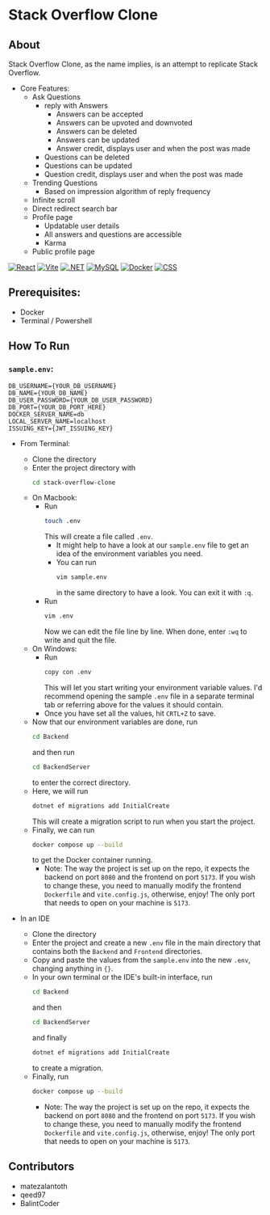 # Stack Overflow Clone

## About
Stack Overflow Clone, as the name implies, is an attempt to replicate Stack Overflow.
- Core Features:
  - Ask Questions
    - reply with Answers
      - Answers can be accepted
      - Answers can be upvoted and downvoted
      - Answers can be deleted
      - Answers can be updated
      - Answer credit, displays user and when the post was made
    - Questions can be deleted
    - Questions can be updated
    - Question credit, displays user and when the post was made
  - Trending Questions
    - Based on impression algorithm of reply frequency
  - Infinite scroll
  - Direct redirect search bar
  - Profile page
    - Updatable user details
    - All answers and questions are accessible
    - Karma
  - Public profile page

<p align="left">
  <a href="https://react.dev/" target="_blank"><img src="https://img.shields.io/badge/React-61DAFB?style=for-the-badge&logo=react&logoColor=white" alt="React"/></a>
  <a href="https://vitejs.dev/" target="_blank"><img src="https://img.shields.io/badge/Vite-646CFF?style=for-the-badge&logo=vite&logoColor=white" alt="Vite"/></a>
  <a href="https://dotnet.microsoft.com/en-us/" target="_blank"><img src="https://img.shields.io/badge/.NET-512BD4?style=for-the-badge&logo=dotnet&logoColor=white" alt=".NET"/></a>
  <a href="https://www.mysql.com/" target="_blank"><img src="https://img.shields.io/badge/MySQL-4479A1?style=for-the-badge&logo=mysql&logoColor=white" alt="MySQL"/></a>
  <a href="https://www.docker.com/" target="_blank"><img src="https://img.shields.io/badge/Docker-2496ED?style=for-the-badge&logo=docker&logoColor=white" alt="Docker"/></a>
  <a href="https://developer.mozilla.org/en-US/docs/Web/CSS" target="_blank"><img src="https://img.shields.io/badge/CSS-1572B6?style=for-the-badge&logo=css3&logoColor=white" alt="CSS"/></a>
</p>


## Prerequisites: 
- Docker
- Terminal / Powershell

## How To Run

### `sample.env`: 
```
DB_USERNAME={YOUR_DB_USERNAME}
DB_NAME={YOUR_DB_NAME}
DB_USER_PASSWORD={YOUR_DB_USER_PASSWORD}
DB_PORT={YOUR_DB_PORT_HERE}
DOCKER_SERVER_NAME=db
LOCAL_SERVER_NAME=localhost
ISSUING_KEY={JWT_ISSUING_KEY}
```

- From Terminal:
  - Clone the directory
  - Enter the project directory with 
    ```bash
    cd stack-overflow-clone
    ```
  - On Macbook:
    - Run 
      ```bash
      touch .env
      ``` 
      This will create a file called `.env`.
      - It might help to have a look at our `sample.env` file to get an idea of the environment variables you need.
      - You can run 
        ```bash
        vim sample.env
        ``` 
        in the same directory to have a look. You can exit it with `:q`.
    - Run 
      ```bash
      vim .env
      ``` 
      Now we can edit the file line by line. When done, enter `:wq` to write and quit the file.
  - On Windows:
    - Run 
      ```bash
      copy con .env
      ``` 
      This will let you start writing your environment variable values. I'd recommend opening the sample `.env` file in a separate terminal tab or referring above for the values it should contain.
    - Once you have set all the values, hit `CRTL+Z` to save.
  - Now that our environment variables are done, run 
    ```bash
    cd Backend
    ``` 
    and then run 
    ```bash
    cd BackendServer
    ``` 
    to enter the correct directory.
  - Here, we will run 
    ```bash
    dotnet ef migrations add InitialCreate
    ``` 
    This will create a migration script to run when you start the project.
  - Finally, we can run 
    ```bash
    docker compose up --build
    ``` 
    to get the Docker container running.
    - Note: The way the project is set up on the repo, it expects the backend on port `8080` and the frontend on port `5173`. If you wish to change these, you need to manually modify the frontend `Dockerfile` and `vite.config.js`, otherwise, enjoy! The only port that needs to open on your machine is `5173`.

- In an IDE
  - Clone the directory
  - Enter the project and create a new `.env` file in the main directory that contains both the `Backend` and `Frontend` directories.
  - Copy and paste the values from the `sample.env` into the new `.env`, changing anything in `{}`.
  - In your own terminal or the IDE's built-in interface, run 
    ```bash
    cd Backend
    ``` 
    and then 
    ```bash
    cd BackendServer
    ``` 
    and finally 
    ```bash
    dotnet ef migrations add InitialCreate
    ``` 
    to create a migration.
  - Finally, run 
    ```bash
    docker compose up --build
    ```
    - Note: The way the project is set up on the repo, it expects the backend on port `8080` and the frontend on port `5173`. If you wish to change these, you need to manually modify the frontend `Dockerfile` and `vite.config.js`, otherwise, enjoy! The only port that needs to open on your machine is `5173`.

## Contributors
- matezalantoth
- qeed97
- BalintCoder
